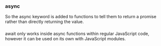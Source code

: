 ### async
So the async keyword is added to functions to tell them to return a promise rather than directly returning the value.

###
await only works inside async functions within regular JavaScript code, however it can be used on its own with JavaScript modules.